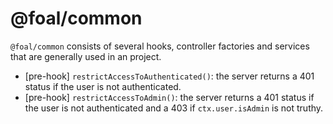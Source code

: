 # @foal/common

`@foal/common` consists of several hooks, controller factories and services that are generally used in an project.

- [pre-hook] `restrictAccessToAuthenticated()`: the server returns a 401 status if the user is not authenticated.
- [pre-hook] `restrictAccessToAdmin()`: the server returns a 401 status if the user is not authenticated and a 403 if `ctx.user.isAdmin` is not truthy.